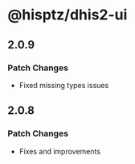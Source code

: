 # @hisptz/dhis2-ui

## 2.0.9

### Patch Changes

- Fixed missing types issues

## 2.0.8

### Patch Changes

- Fixes and improvements
